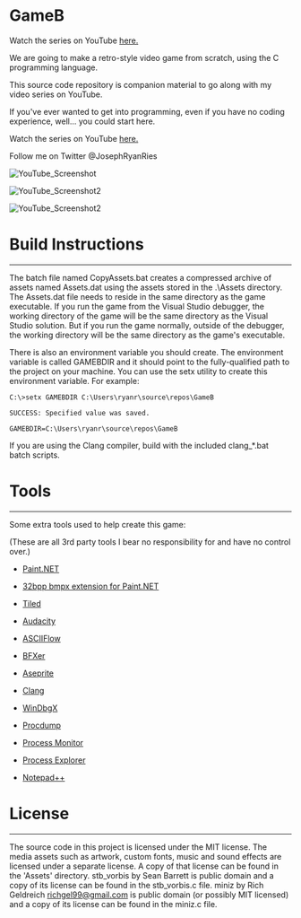 # GameB

Watch the series on YouTube [here.](https://www.youtube.com/playlist?list=PLlaINRtydtNWuRfd4Ra3KeD6L9FP_tDE7)

We are going to make a retro-style video game from scratch, using the C programming language.
 
This source code repository is companion material to go along with my video series on YouTube.

If you've ever wanted to get into programming, even if you have no coding experience, well... you could start here.

Watch the series on YouTube [here.](https://www.youtube.com/playlist?list=PLlaINRtydtNWuRfd4Ra3KeD6L9FP_tDE7)
 
Follow me on Twitter @JosephRyanRies
 
![YouTube_Screenshot](YoutubeScreenshot.png "YouTube_Screenshot")

![YouTube_Screenshot2](YoutubeScreenshot2.png "YouTube_Screenshot2")

![YouTube_Screenshot2](YoutubeScreenshot3.png "YouTube_Screenshot3")

# Build Instructions
--------------------
The batch file named CopyAssets.bat creates a compressed archive of assets named Assets.dat using the assets
stored in the .\Assets directory. The Assets.dat file needs to reside in the same directory as the game executable.
If you run the game from the Visual Studio debugger, the working directory of the game will be the same directory
as the Visual Studio solution. But if you run the game normally, outside of the debugger, the working directory
will be the same directory as the game's executable.

There is also an environment variable you should create.
The environment variable is called GAMEBDIR and it should point to the fully-qualified path to the project on your machine.
You can use the setx utility to create this environment variable. For example:

`C:\>setx GAMEBDIR C:\Users\ryanr\source\repos\GameB`


`SUCCESS: Specified value was saved.`


`GAMEBDIR=C:\Users\ryanr\source\repos\GameB`


If you are using the Clang compiler,  build with the included clang_*.bat batch scripts.

# Tools
--------
Some extra tools used to help create this game:

(These are all 3rd party tools I bear no responsibility for and have no control over.)

- [Paint.NET](https://www.getpaint.net/)

- [32bpp bmpx extension for Paint.NET](https://forums.getpaint.net/topic/11201-alpha-32bits-bitmap-support-for-paintnet/#entry308033)

- [Tiled](https://www.mapeditor.org/)

- [Audacity](https://www.audacityteam.org/)

- [ASCIIFlow](https://asciiflow.com/#/)

- [BFXer](https://www.bfxr.net/)

- [Aseprite](https://www.aseprite.org/)

- [Clang](https://github.com/llvm/llvm-project/releases/)

- [WinDbgX](https://www.microsoft.com/en-us/p/windbg-preview/9pgjgd53tn86)

- [Procdump](https://live.sysinternals.com)

- [Process Monitor](https://live.sysinternals.com)

- [Process Explorer](https://live.sysinternals.com)

- [Notepad++](https://notepad-plus-plus.org/)

 
# License
----------
The source code in this project is licensed under the MIT license.
The media assets such as artwork, custom fonts, music and sound effects are licensed under a separate license.
A copy of that license can be found in the 'Assets' directory.
stb_vorbis by Sean Barrett is public domain and a copy of its license can be found in the stb_vorbis.c file.
miniz by Rich Geldreich <richgel99@gmail.com> is public domain (or possibly MIT licensed) and a copy of its license can be found in the miniz.c file.